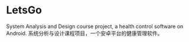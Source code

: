 LetsGo
======

System Analysis and Design course project, a health control software on Android.
系统分析与设计课程项目，一个安卓平台的健康管理软件。
